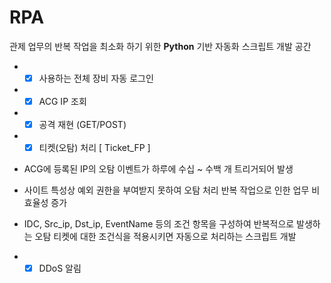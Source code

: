 # RPA
관제 업무의 반복 작업을 최소화 하기 위한 **Python** 기반 자동화 스크립트 개발 공간
* -[x] 사용하는 전체 장비 자동 로그인
* -[x] ACG IP 조회
* -[x] 공격 재현 (GET/POST)
* -[x] 티켓(오탐) 처리 [ Ticket_FP ]
* ACG에 등록된 IP의 오탐 이벤트가 하루에 수십 ~ 수백 개 트리거되어 발생
* 사이트 특성상 예외 권한을 부여받지 못하여 오탐 처리 반복 작업으로 인한 업무 비효율성 증가
* IDC, Src_ip, Dst_ip, EventName 등의 조건 항목을 구성하여 반복적으로 발생하는 오탐 티켓에 대한 조건식을 적용시키면 자동으로 처리하는 스크립트 개발

* -[x] DDoS 알림
